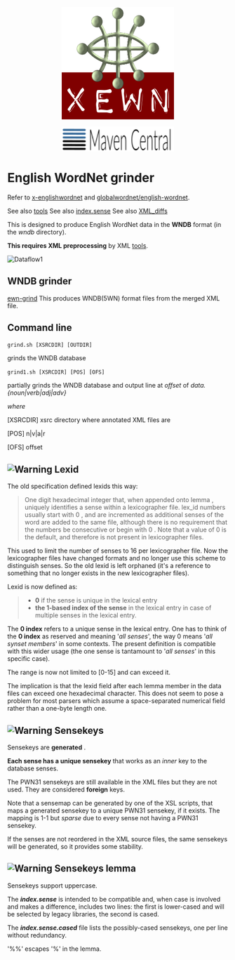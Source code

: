 <p align="center">
<img width="256" height="256" src="images/xewn2.png">
</p>
<p align="center">
<img width="256"src="images/mavencentral.png">
</p>

# English WordNet grinder


Refer to [x-englishwordnet](https://github.com/x-englishwordnet) and [globalwordnet/english-wordnet](https://github.com/globalwordnet/english-wordnet).

See also [tools](https://github.com/x-englishwordnet/ewn/README-tools.md)
See also [index.sense](https://github.com/x-englishwordnet/ewn/README-index.senses.md)
See also [XML_diffs](https://github.com/x-englishwordnet/ewn/README-XML_diffs.md)

This is designed to produce English WordNet data in the **WNDB** format (in the _wndb_ directory). 

**This requires XML preprocessing** by XML [tools](https://github.com/x-englishwordnet/xml-transform-merge-validate).

![Dataflow1](images/dataflow1.png  "Dataflow")

## WNDB grinder

[ewn-grind](https://github.com/1313ou/ewn-grind) 
This produces WNDB(5WN) format files from the merged XML file.

## Command line

`grind.sh [XSRCDIR] [OUTDIR]`

grinds the WNDB database


`grind1.sh [XSRCDIR] [POS] [OFS]`

partially grinds the WNDB database and output line at *offset* of *data.{noun|verb|adj|adv}*

*where*

[XSRCDIR] xsrc directory where annotated XML files are

[POS]     n|v|a|r

[OFS]     offset

## ![Warning](images/star.png  "Warning") Lexid

The old specification defined lexids this way:

> One digit hexadecimal integer that, when appended onto lemma , uniquely
> identifies a sense within a lexicographer file. lex_id numbers usually
> start with 0 , and are incremented as additional senses of the word are
> added to the same file, although there is no requirement that the
> numbers be consecutive or begin with 0 . Note that a value of 0 is the
> default, and therefore is not present in lexicographer files.

This used to limit the number of senses to 16 per lexicographer file. Now the lexicographer files have changed formats and no longer use this scheme to distinguish senses. So the old lexid is left orphaned (it's a reference to something that no longer exists in the new lexicographer files).

Lexid is now defined as:
> - __0__ if the sense is unique in the lexical entry
> - __the 1-based index of the sense__ in the lexical entry in case of multiple senses in the lexical entry.

The __0 index__ refers to a unique sense in the lexical entry. One has to think of the __0 index__ as reserved and meaning '*all senses*', the way 0 means '*all synset members*' in some contexts. The present definition is compatible with this wider usage (the one sense is tantamount to '*all senses*' in this specific case).

The range is now not limited to [0-15] and can exceed it.

The implication is that the lexid field after each lemma member in the data files can exceed one hexadecimal character. This does not seem to pose a problem for most parsers which assume a space-separated numerical field rather than a one-byte length one.

## ![Warning](images/star.png  "Warning") Sensekeys

Sensekeys are __generated__ .

__Each sense has a unique sensekey__ that works as an *inner* key to the database senses.

The PWN31 sensekeys are still available in the XML files but they are not used. They are considered __foreign__ keys.

Note that a sensemap can be generated by one of the XSL scripts, that maps a generated sensekey to a unique PWN31 sensekey, if it exists. The mapping is 1-1 but *sparse* due to every sense not having a PWN31 sensekey.

If the senses are not reordered in the XML source files, the same sensekeys will be generated, so it provides some stability.


## ![Warning](images/star.png  "Warning") Sensekeys lemma

Sensekeys support uppercase.

The ***index.sense*** is intended to be compatible and, when case is involved and makes a difference, includes two lines: the first is lower-cased and will be selected by legacy libraries, the second is cased.

The ***index.sense.cased*** file lists the possibly-cased sensekeys, one per line without redundancy.

'%%' escapes '%' in the lemma.
